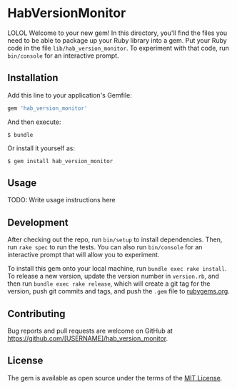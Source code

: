 # HabVersionMonitor

LOLOL
Welcome to your new gem! In this directory, you'll find the files you need to be able to package up your Ruby library into a gem. Put your Ruby code in the file `lib/hab_version_monitor`. To experiment with that code, run `bin/console` for an interactive prompt.


## Installation

Add this line to your application's Gemfile:

```ruby
gem 'hab_version_monitor'
```

And then execute:

    $ bundle

Or install it yourself as:

    $ gem install hab_version_monitor

## Usage

TODO: Write usage instructions here

## Development

After checking out the repo, run `bin/setup` to install dependencies. Then, run `rake spec` to run the tests. You can also run `bin/console` for an interactive prompt that will allow you to experiment.

To install this gem onto your local machine, run `bundle exec rake install`. To release a new version, update the version number in `version.rb`, and then run `bundle exec rake release`, which will create a git tag for the version, push git commits and tags, and push the `.gem` file to [rubygems.org](https://rubygems.org).

## Contributing

Bug reports and pull requests are welcome on GitHub at https://github.com/[USERNAME]/hab_version_monitor.

## License

The gem is available as open source under the terms of the [MIT License](https://opensource.org/licenses/MIT).
